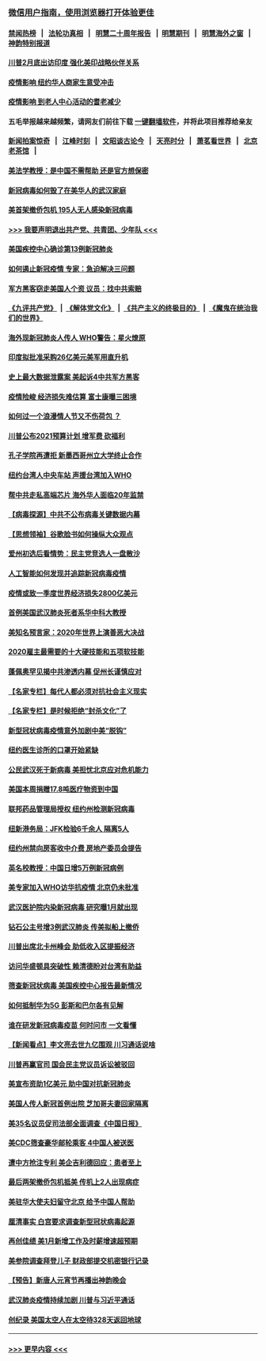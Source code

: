 ### [微信用户指南，使用浏览器打开体验更佳](https://github.com/gfw-breaker/banned-news1/blob/master/indexes/wechat-guide.md?t=0)
#### [禁闻热榜](热点新闻.md?t=0)  &nbsp;&nbsp;|&nbsp;&nbsp; [法轮功真相](https://github.com/gfw-breaker/truth/blob/master/README.md?t=0) &nbsp;&nbsp;|&nbsp;&nbsp; [明慧二十周年报告](https://github.com/gfw-breaker/mh-reports/blob/master/README.md?t=0) &nbsp;&nbsp;|&nbsp;&nbsp;[明慧期刊](https://github.com/gfw-breaker/mh-qikan) &nbsp;&nbsp;|&nbsp;&nbsp; [明慧海外之窗](https://github.com/gfw-breaker/mh-news/blob/master/README.md?t=0) &nbsp;&nbsp;|&nbsp;&nbsp; [神韵特别报道](https://github.com/gfw-breaker/mh-news/blob/master/shenyun.md?t=0)
#### [川普2月底出访印度 强化美印战略伙伴关系](../pages/nsc412/n11860557.md?t=02112144) 
#### [疫情影响  纽约华人商家生意受冲击](../pages/nsc412/n11860284.md?t=02112144) 
#### [疫情影响  到老人中心活动的耆老减少](../pages/nsc412/n11860199.md?t=02112144) 
#### 五毛举报越来越频繁，请网友们前往下载 [一键翻墙软件](https://github.com/gfw-breaker/ssr-accounts)，并将此项目推荐给亲友
#### [新闻拍案惊奇](https://github.com/gfw-breaker/banned-news1/blob/master/pages/link4.md) &nbsp;&nbsp;|&nbsp;&nbsp; [江峰时刻](https://github.com/gfw-breaker/banned-news1/blob/master/pages/link4.md) &nbsp;&nbsp;|&nbsp;&nbsp; [文昭谈古论今](https://github.com/gfw-breaker/banned-news1/blob/master/pages/link4.md) &nbsp;&nbsp;|&nbsp;&nbsp; [天亮时分](https://github.com/gfw-breaker/banned-news1/blob/master/pages/link4.md) &nbsp;&nbsp;|&nbsp;&nbsp; [萧茗看世界](https://github.com/gfw-breaker/banned-news1/blob/master/pages/link4.md) &nbsp;&nbsp;|&nbsp;&nbsp; [北京老茶馆](https://github.com/gfw-breaker/banned-news1/blob/master/pages/link4.md) &nbsp;&nbsp;|&nbsp;&nbsp; 
#### [美法学教授：是中国不需帮助 还是官方想保密](../pages/nsc412/n11859492.md?t=02112144) 
#### [新冠病毒如何毁了在美华人的武汉家庭](../pages/nsc412/n11859524.md?t=02112144) 
#### [美首架撤侨包机 195人无人感染新冠病毒](../pages/nsc412/n11859908.md?t=02112144) 
#### [>>> 我要声明退出共产党、共青团、少年队 <<<](https://github.com/begood0513/goodnews/blob/master/quit/letter.md) 
#### [美国疾控中心确诊第13例新冠肺炎](../pages/nsc412/n11859966.md?t=02112144) 
#### [如何遏止新冠疫情 专家：急迫解决三问题](../pages/nsc412/n11859685.md?t=02112144) 
#### [军方黑客窃走美国人个资 议员：找中共索赔](../pages/nsc412/n11859371.md?t=02112144) 
#### [《九评共产党》](https://github.com/begood0513/9ping.md/blob/master/README.md) &nbsp;|&nbsp; [《解体党文化》](../../../../jtdwh.md/blob/master/README.md)  &nbsp;|&nbsp; [《共产主义的终极目的》](../../../../gczydzjmd.md/blob/master/README.md) &nbsp;|&nbsp; [《魔鬼在统治我们的世界》](../../../../mgztzwmdsj.md/blob/master/README.md) 
#### [海外现新冠肺炎人传人 WHO警告：星火燎原](../pages/nsc412/n11859252.md?t=02112144) 
#### [印度拟批准采购26亿美元美军用直升机](../pages/nsc412/n11859143.md?t=02112144) 
#### [史上最大数据泄露案 美起诉4中共军方黑客](../pages/nsc412/n11859115.md?t=02112144) 
#### [疫情险峻 经济损失难估算 富士康曝三困境](../pages/nsc412/n11859120.md?t=02112144) 
#### [如何过一个浪漫情人节又不伤荷包 ？](../pages/nsc412/n11858969.md?t=02112144) 
#### [川普公布2021预算计划 增军费 砍福利](../pages/nsc412/n11859012.md?t=02112144) 
#### [孔子学院再遭拒 新墨西哥州立大学终止合作](../pages/nsc412/n11858661.md?t=02112144) 
#### [纽约台湾人中央车站  声援台湾加入WHO](../pages/nsc412/n11857757.md?t=02112144) 
#### [帮中共走私高端芯片 海外华人面临20年监禁](../pages/nsc412/n11855016.md?t=02112144) 
#### [【病毒探源】中共不公布病毒关键数据内幕](../pages/nsc412/n11856584.md?t=02112144) 
#### [【思想领袖】谷歌脸书如何操纵大众观点](../pages/nsc412/n11680874.md?t=02112144) 
#### [爱州初选后看情势：民主党竞选人一盘散沙](../pages/nsc412/n11856557.md?t=02112144) 
#### [人工智能如何发现并追踪新冠病毒疫情](../pages/nsc412/n11856398.md?t=02112144) 
#### [疫情或致一季度世界经济损失2800亿美元](../pages/nsc412/n11855639.md?t=02112144) 
#### [首例美国武汉肺炎死者系华中科大教授](../pages/nsc412/n11855500.md?t=02112144) 
#### [美知名预言家：2020年世界上演善恶大决战](../pages/nsc412/n11855418.md?t=02112144) 
#### [2020雇主最需要的十大硬技能和五项软技能](../pages/nsc412/n11850953.md?t=02112144) 
#### [蓬佩奥罕见揭中共渗透内幕 促州长谨慎应对](../pages/nsc412/n11854685.md?t=02112144) 
#### [【名家专栏】每代人都必须对抗社会主义现实](../pages/nsc412/n11831412.md?t=02112144) 
#### [【名家专栏】是时候拒绝“封杀文化”了](../pages/nsc412/n11814093.md?t=02112144) 
#### [新型冠状病毒疫情意外加剧中美“脱钩”](../pages/nsc412/n11854475.md?t=02112144) 
#### [纽约医生诊所的口罩开始紧缺](../pages/nsc412/n11853364.md?t=02112144) 
#### [公民武汉死于新病毒 美担忧北京应对危机能力](../pages/nsc412/n11854331.md?t=02112144) 
#### [美国本周捐赠17.8吨医疗物资到中国](../pages/nsc412/n11854269.md?t=02112144) 
#### [联邦药品管理局授权  纽约州检测新冠病毒](../pages/nsc412/n11853371.md?t=02112144) 
#### [纽新港务局：JFK检验6千余人  隔离5人](../pages/nsc412/n11853366.md?t=02112144) 
#### [纽约州禁向房客收中介费  房地产委员会提告](../pages/nsc412/n11853360.md?t=02112144) 
#### [英名校教授：中国日增5万例新冠病例](../pages/nsc412/n11854174.md?t=02112144) 
#### [美专家加入WHO访华抗疫情 北京仍未批准](../pages/nsc412/n11854043.md?t=02112144) 
#### [武汉医护院内染新冠病毒 研究曝1月就出现](../pages/nsc412/n11852928.md?t=02112144) 
#### [钻石公主号增3例武汉肺炎 传美拟船上撤侨](../pages/nsc412/n11853240.md?t=02112144) 
#### [川普出席北卡州峰会 助低收入区提振经济](../pages/nsc412/n11853232.md?t=02112144) 
#### [访问华盛顿具突破性 赖清德盼对台湾有助益](../pages/nsc412/n11853129.md?t=02112144) 
#### [筛查新冠状病毒 美国疾控中心报告最新情况](../pages/nsc412/n11853070.md?t=02112144) 
#### [如何抵制华为5G 彭斯和巴尔各有见解](../pages/nsc412/n11852535.md?t=02112144) 
#### [谁在研发新冠病毒疫苗 何时问市 一文看懂](../pages/nsc412/n11852840.md?t=02112144) 
#### [【新闻看点】李文亮去世九亿围观 川习通话说啥](../pages/nsc412/n11852360.md?t=02112144) 
#### [川普再赢官司 国会民主党议员诉讼被驳回](../pages/nsc412/n11852287.md?t=02112144) 
#### [美宣布资助1亿美元 助中国对抗新冠肺炎](../pages/nsc412/n11852531.md?t=02112144) 
#### [美国人传人新冠首例出院 芝加哥夫妻回家隔离](../pages/nsc412/n11852452.md?t=02112144) 
#### [美35名议员促司法部全面调查《中国日报》](../pages/nsc412/n11852435.md?t=02112144) 
#### [美CDC筛查豪华邮轮乘客 4中国人被送医](../pages/nsc412/n11852085.md?t=02112144) 
#### [遭中方抢注专利 美企吉利德回应：患者至上](../pages/nsc412/n11852037.md?t=02112144) 
#### [最后两架撤侨包机抵美 传机上2人出现病症](../pages/nsc412/n11852173.md?t=02112144) 
#### [美驻华大使夫妇留守北京 给予中国人帮助](../pages/nsc412/n11852165.md?t=02112144) 
#### [厘清事实 白宫要求调查新型冠状病毒起源](../pages/nsc412/n11852106.md?t=02112144) 
#### [再创佳绩 美1月新增工作及时薪增速超预期](../pages/nsc412/n11852174.md?t=02112144) 
#### [美参院调查拜登儿子 财政部提交机密银行记录](../pages/nsc412/n11851808.md?t=02112144) 
#### [【预告】新唐人元宵节再播出神韵晚会](../pages/nsc412/n11843192.md?t=02112144) 
#### [武汉肺炎疫情持续加剧 川普与习近平通话](../pages/nsc412/n11851613.md?t=02112144) 
#### [创纪录 美国太空人在太空待328天返回地球](../pages/nsc412/n11851266.md?t=02112144) 

----
#### [ >>> 更早内容 <<< ](../indexes/nsc412-earlier.md)
